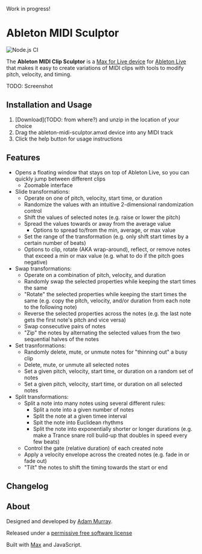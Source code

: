 Work in progress!

# Ableton MIDI Sculptor

![Node.js CI](https://github.com/adamjmurray/ableton-midi-sculptor/workflows/Node.js%20CI/badge.svg)

The **Ableton MIDI Clip Sculptor**
is a [Max for Live device](http://ableton.com/maxforlive)
for [Ableton Live](http://ableton.com/live/)
that makes it easy to create variations of MIDI clips with tools to modify pitch, velocity, and timing.

TODO: Screenshot


## Installation and Usage

1. [Download](TODO: from where?) and unzip in the location of your choice
2. Drag the ableton-midi-sculptor.amxd device into any MIDI track
3. Click the help button for usage instructions


## Features

* Opens a floating window that stays on top of Ableton Live, so you can quickly jump between different clips
  * Zoomable interface
* Slide transformations:
  * Operate on one of pitch, velocity, start time, or duration
  * Randomize the values with an intuitive 2-dimensional randomization control
  * Shift the values of selected notes (e.g. raise or lower the pitch)
  * Spread the values towards or away from the average value
    * Options to spread to/from the min, average, or max value
  * Set the range of the transformation (e.g. only shift start times by a certain number of beats)
  * Options to clip, rotate (AKA wrap-around), reflect, or remove notes that exceed a min or max value (e.g. what to do if the pitch goes negative)
* Swap transformations:
  * Operate on a combination of pitch, velocity, and duration
  * Randomly swap the selected properties while keeping the start times the same
  * "Rotate" the selected properties while keeping the start times the same (e.g. copy the pitch, velocity, and/or duration from each note to the following note)
  * Reverse the selected properties across the notes (e.g. the last note gets the first note's pitch and vice versa)
  * Swap consecutive pairs of notes
  * "Zip" the notes by alternating the selected values from the two sequential halves of the notes
* Set trasnformations:
  * Randomly delete, mute, or unmute notes for "thinning out" a busy clip
  * Delete, mute, or unmute all selected notes
  * Set a given pitch, velocity, start time, or duration on a random set of notes
  * Set a given pitch, velocity, start time, or duration on all selected notes
* Split transformations:
  * Split a note into many notes using several different rules:
    * Split a note into a given number of notes
    * Split the note at a given timee interval
    * Spit the note into Euclidean rhythms
    * Split the note into exponentially shorter or longer durations (e.g. make a Trance snare roll build-up that doubles in speed every few beats)
  * Control the gate (relative duration) of each created note
  * Apply a velocity envelope across the created notes (e.g. fade in or fade out)
  * "Tilt" the notes to shift the timing towards the start or end


## Changelog



## About

Designed and developed by [Adam Murray](https://github.com/adamjmurray).

Released under a [permissive free software license](https://github.com/adamjmurray/ableton-midi-sculptor/blob/master/LICENSE.txt)

Built with [Max](http://cycling74.com/products/max/) and JavaScript.
